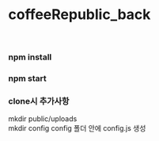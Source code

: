 # coffeeRepublic_back
<br/>
<h3>npm install</h3>
<h3>npm start</h3>

<h3>clone시 추가사항</h3>
<p>mkdir public/uploads 
  <br>mkdir config 
  config 폴더 안에 config.js 생성 
</p>
